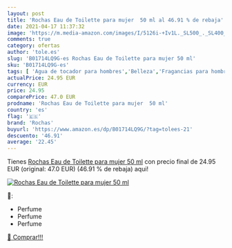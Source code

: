 ```yaml
---
layout: post
title: 'Rochas Eau de Toilette para mujer  50 ml al 46.91 % de rebaja'
date: 2021-04-17 11:37:32
image: 'https://m.media-amazon.com/images/I/5126i-+Iv1L._SL500_._SL400_.jpg'
comments: true
category: ofertas
author: 'tole.es'
slug: 'B01714LQ9G-es Rochas Eau de Toilette para mujer 50 ml'
sku: 'B01714LQ9G-es'
tags: [ 'Agua de tocador para hombres','Belleza','Fragancias para hombres','Perfumes y fragancias','de','eau','rochas','toilette', ]
actualPrice: 24.95 EUR
currency: EUR
price: 24.95
comparePrice: 47.0 EUR
prodname: 'Rochas Eau de Toilette para mujer  50 ml'
country: 'es'
flag: '🇪🇸'
brand: 'Rochas'
buyurl: 'https://www.amazon.es/dp/B01714LQ9G/?tag=tolees-21'
descuento: '46.91'
average: '22.45'
---
```


Tienes [Rochas Eau de Toilette para mujer  50 ml](https://www.amazon.es/dp/B01714LQ9G/?tag=tolees-21) con precio final de  24.95 EUR (original: 47.0 EUR) (46.91 %  de rebaja) aqui!

[![Rochas Eau de Toilette para mujer  50 ml](https://m.media-amazon.com/images/I/5126i-+Iv1L._SL500_._SL400_.jpg)](https://www.amazon.es/dp/B01714LQ9G/?tag=tolees-21)

🔎:

- Perfume
- Perfume
- Perfume

[🛒 Comprar!!!](https://www.amazon.es/dp/B01714LQ9G/?tag=tolees-21)
